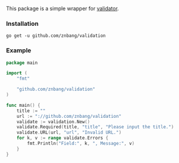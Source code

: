 This package is a simple wrapper for [validator](https://github.com/go-playground/validator).

### Installation
```
go get -u github.com/znbang/validation
```

### Example
```go
package main

import (
	"fmt"

	"github.com/znbang/validation"
)

func main() {
	title := ""
	url := "://github.com/znbang/validation"
	validate := validation.New()
	validate.Required(title, "title", "Please input the title.")
	validate.URL(url, "url", "Invalid URL.")
	for k, v := range validate.Errors {
		fmt.Println("Field:", k, ", Message:", v)
	}
}
```